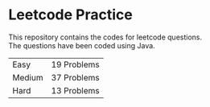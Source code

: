 # Leetcode Practice
This repository contains the codes for leetcode questions. <br>
The questions have been coded using Java. <br>
<table><tr><td>Easy</td><td>19 Problems</td></tr><tr><td>Medium</td><td>37 Problems</td></tr><tr><td>Hard</td><td>13 Problems</td></tr></table>

